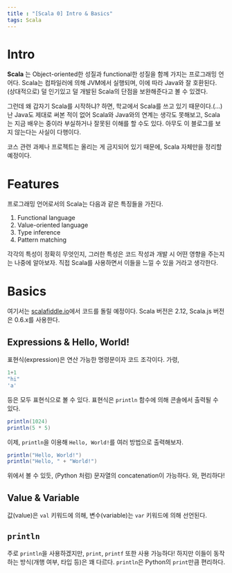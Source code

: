 ```yaml
---
title : "[Scala 0] Intro & Basics"
tags: Scala
---
```


# Intro
__Scala__ 는 Object-oriented한 성질과 functional한 성질을 함께 가지는 프로그래밍 언어다. Scala는 컴파일러에 의해 JVM에서 실행되며, 이에 따라 Java와 잘 호환된다. (상대적으로) 덜 인기있고 덜 개발된 Scala의 단점을 보완해준다고 볼 수 있겠다.

그런데 왜 갑자기 Scala를 시작하냐? 하면, 학교에서 Scala를 쓰고 있기 때문이다.(...) 난 Java도 제대로 써본 적이 없어 Scala와 Java와의 연계는 생각도 못해보고, Scala는 지금 배우는 중이라 부실하거나 잘못된 이해를 할 수도 있다. 아무도 이 블로그를 보지 않는다는 사실이 다행이다.

코스 관련 과제나 프로젝트는 올리는 게 금지되어 있기 때문에, Scala 자체만을 정리할 예정이다.


# Features
프로그래밍 언어로서의 Scala는 다음과 같은 특징들을 가진다.

1. Functional language
2. Value-oriented language
3. Type inference
4. Pattern matching

각각의 특성이 정확히 무엇인지, 그러한 특성은 코드 작성과 개발 시 어떤 영향을 주는지는 나중에 알아보자. 직접 Scala를 사용하면서 이들을 느낄 수 있을 거라고 생각한다.


# Basics
여기서는 [scalafiddle.io](https://scalafiddle.io/)에서 코드를 돌릴 예정이다. Scala 버전은 2.12, Scala.js 버전은 0.6.x를 사용한다.

## Expressions & Hello, World!
표현식(expression)은 연산 가능한 명령문이자 코드 조각이다. 가령,

```scala
1+1
"hi"
'a'
```

등은 모두 표현식으로 볼 수 있다. 표현식은 `println` 함수에 의해 콘솔에서 출력될 수 있다.

```scala
println(1024)
println(5 * 5)
```

이제, `println`을 이용해 `Hello, World!`를 여러 방법으로 출력해보자.

```scala
println("Hello, World!")
println("Hello, " + "World!")
```

위에서 볼 수 있듯, (Python 처럼) 문자열의 concatenation이 가능하다. 와, 편리하다!

## Value & Variable
값(value)은 `val` 키워드에 의해, 변수(variable)는 `var` 키워드에 의해 선언된다.




## `println`
주로 `println`을 사용하겠지만, `print`, `printf` 또한 사용 가능하다! 하지만 이들이 동작하는 방식(개행 여부, 타입 등)은 꽤 다르다. `println`은 Python의 `print`만큼 편리하다. 